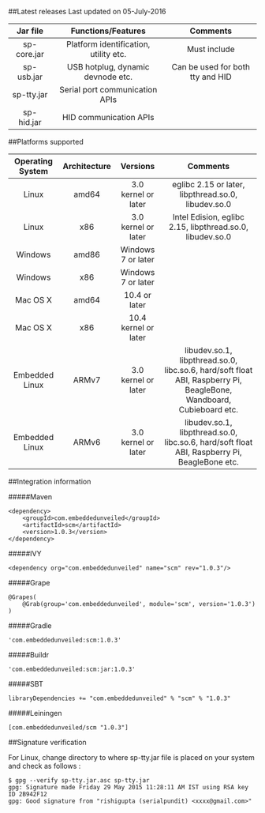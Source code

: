 ##Latest releases
Last updated on 05-July-2016

| Jar file       | Functions/Features                    | Comments     |
| :------------: |:-------------:                        | :--------:   |
| sp-core.jar    | Platform identification, utility etc. | Must include |
| sp-usb.jar     | USB hotplug, dynamic devnode etc.     | Can be used for both tty and HID |
| sp-tty.jar     | Serial port communication APIs        |              |
| sp-hid.jar     | HID communication APIs                |              |

##Platforms supported

| Operating System   | Architecture  |  Versions    | Comments |
| :------------:     |:-------------:| :--------:   | :--------:|
| Linux              | amd64 | 3.0 kernel or later  | eglibc 2.15 or later, libpthread.so.0, libudev.so.0 |
| Linux              | x86   | 3.0 kernel or later  | Intel Edision, eglibc 2.15, libpthread.so.0, libudev.so.0 |
| Windows            | amd86 | Windows 7 or later   |         |
| Windows            | x86   | Windows 7 or later   |         |
| Mac OS X           | amd64 | 10.4 or later        |         |
| Mac OS X           | x86   | 10.4 kernel or later |         |
| Embedded Linux     | ARMv7 | 3.0 kernel or later  | libudev.so.1, libpthread.so.0, libc.so.6, hard/soft float ABI, Raspberry Pi, BeagleBone, Wandboard, Cubieboard etc. |
| Embedded Linux     | ARMv6 | 3.0 kernel or later  | libudev.so.1, libpthread.so.0, libc.so.6, hard/soft float ABI, Raspberry Pi, BeagleBone etc. |

##Integration information

#####Maven
```
<dependency>
	<groupId>com.embeddedunveiled</groupId>
	<artifactId>scm</artifactId>
	<version>1.0.3</version>
</dependency>
```

#####IVY
```
<dependency org="com.embeddedunveiled" name="scm" rev="1.0.3"/>
```

#####Grape
```
@Grapes(
	@Grab(group='com.embeddedunveiled', module='scm', version='1.0.3')
)
```

#####Gradle
```
'com.embeddedunveiled:scm:1.0.3'
```

#####Buildr
```
'com.embeddedunveiled:scm:jar:1.0.3'
```

#####SBT
```
libraryDependencies += "com.embeddedunveiled" % "scm" % "1.0.3"
```

#####Leiningen
```
[com.embeddedunveiled/scm "1.0.3"]
```

##Signature verification

For Linux, change directory to where sp-tty.jar file is placed on your system and check as follows :
```
$ gpg --verify sp-tty.jar.asc sp-tty.jar
gpg: Signature made Friday 29 May 2015 11:28:11 AM IST using RSA key ID 2B942F12
gpg: Good signature from "rishigupta (serialpundit) <xxxx@gmail.com>"
```

